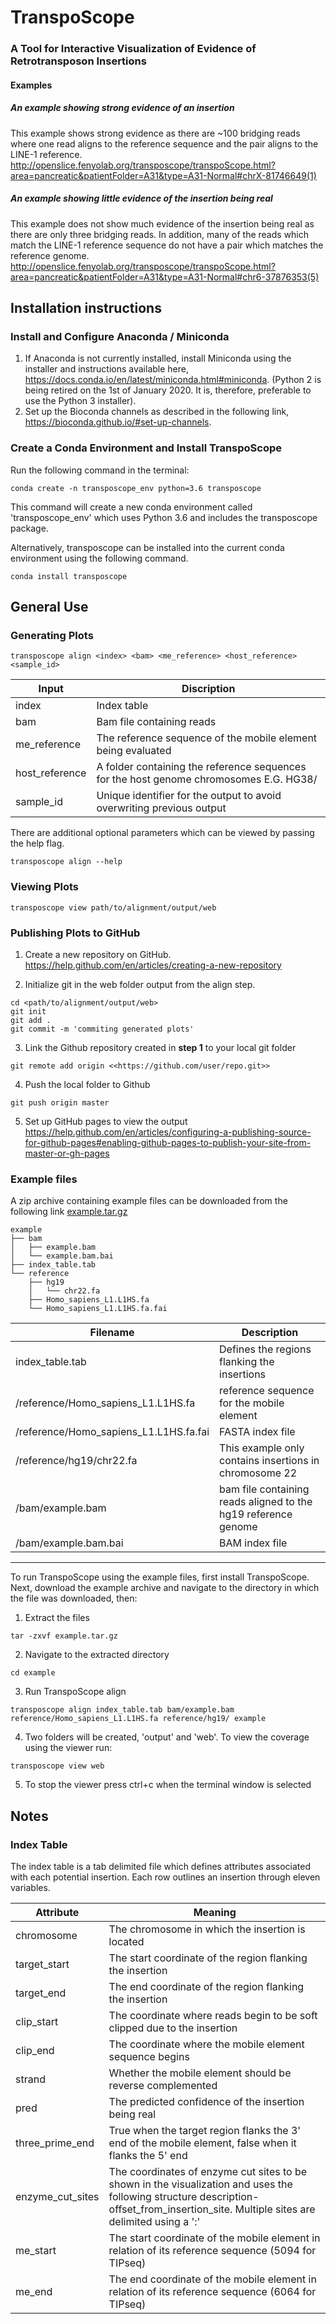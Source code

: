 # TranspoScope
### A Tool for Interactive Visualization of Evidence of Retrotransposon Insertions

#### Examples
##### An example showing strong evidence of an insertion
This example shows strong evidence as there are ~100 bridging reads where one read aligns to the reference sequence and the pair aligns to the LINE-1 reference.
http://openslice.fenyolab.org/transposcope/transpoScope.html?area=pancreatic&patientFolder=A31&type=A31-Normal#chrX-81746649(1)

##### An example showing little evidence of the insertion being real
This example does not show much evidence of the insertion being real as there are only three bridging reads. In addition, many of the reads which match the LINE-1 reference sequence do not have a pair which matches the reference genome.
http://openslice.fenyolab.org/transposcope/transpoScope.html?area=pancreatic&patientFolder=A31&type=A31-Normal#chr6-37876353(5)

## Installation instructions 

### Install and Configure Anaconda / Miniconda
1. If Anaconda is not currently installed, install Miniconda using the installer and instructions available here, https://docs.conda.io/en/latest/miniconda.html#miniconda. (Python 2 is being retired on the 1st of January 2020.  It is, therefore, preferable to use the Python 3 installer).
2. Set up the Bioconda channels as described in the following link, https://bioconda.github.io/#set-up-channels.

### Create a Conda Environment and Install TranspoScope
Run the following command in the terminal:
```console
conda create -n transposcope_env python=3.6 transposcope
```
This command will create a new conda environment called 'transposcope_env' which uses Python 3.6 and includes the transposcope package.

Alternatively, transposcope can be installed into the current conda environment using the following command.
```console
conda install transposcope
```
## General Use
### Generating Plots

```console
transposcope align <index> <bam> <me_reference> <host_reference> <sample_id>
```
| Input | Discription |
|-|-|
|index         | Index table|
|bam           | Bam file containing reads|
|me_reference  | The reference sequence of the mobile element being evaluated|
|host_reference| A folder containing the reference sequences for the host genome chromosomes E.G. HG38/|
|sample_id     | Unique identifier for the output to avoid overwriting previous output|


There are additional optional parameters which can be viewed by passing the help flag.
```console
transposcope align --help
```

### Viewing Plots

```console
transposcope view path/to/alignment/output/web
```

### Publishing Plots to GitHub

1. Create a new repository on GitHub.
https://help.github.com/en/articles/creating-a-new-repository

2. Initialize git in the web folder output from the align step.
```console
cd <path/to/alignment/output/web>
git init
git add .
git commit -m 'commiting generated plots'
```

3. Link the Github repository created in **step 1** to your local git folder
```console
git remote add origin <<https://github.com/user/repo.git>>
```

4. Push the local folder to Github
```console
git push origin master
```

5. Set up GitHub pages to view the output
https://help.github.com/en/articles/configuring-a-publishing-source-for-github-pages#enabling-github-pages-to-publish-your-site-from-master-or-gh-pages

### Example files
A zip archive containing example files can be downloaded from the following link [example.tar.gz](https://github.com/FenyoLab/transposcope/files/3013885/example.tar.gz)

```
example
├── bam
│   ├── example.bam
│   └── example.bam.bai
├── index_table.tab
└── reference
    ├── hg19
    │   └── chr22.fa
    ├── Homo_sapiens_L1.L1HS.fa
    └── Homo_sapiens_L1.L1HS.fa.fai
```
| Filename | Description |
|-|-|
|index_table.tab| Defines the regions flanking the insertions|
|/reference/Homo_sapiens_L1.L1HS.fa| reference sequence for the mobile element|
|/reference/Homo_sapiens_L1.L1HS.fa.fai| FASTA index file|
|/reference/hg19/chr22.fa| This example only contains insertions in chromosome 22|
|/bam/example.bam| bam file containing reads aligned to the hg19 reference genome|
|/bam/example.bam.bai| BAM index file|

---

To run TranspoScope using the example files, first install TranspoScope. Next, download the example archive and navigate to the directory in which the file was downloaded, then:

1. Extract the files
```console
tar -zxvf example.tar.gz
```
2. Navigate to the extracted directory
```console
cd example
```
3. Run TranspoScope align
```console
transposcope align index_table.tab bam/example.bam reference/Homo_sapiens_L1.L1HS.fa reference/hg19/ example
```
4. Two folders will be created, 'output' and 'web'. To view the coverage using the viewer run:
```console
transposcope view web
```
5. To stop the viewer press ctrl+c when the terminal window is selected

## Notes
### Index Table
The index table is a tab delimited file which defines attributes associated with each potential insertion. Each row outlines an insertion through eleven variables.

|Attribute | Meaning|
| - | - |
|chromosome        |The chromosome in which the insertion is located|
|target_start      |The start coordinate of the region flanking the insertion|
|target_end        |The end coordinate of the region flanking the insertion|
|clip_start        |The coordinate where reads begin to be soft clipped due to the insertion|
|clip_end          |The coordinate where the mobile element sequence begins|
|strand            |Whether the mobile element should be reverse complemented|
|pred              |The predicted confidence of the insertion being real|
|three_prime_end   |True when the target region flanks the 3' end of the mobile element, false when it flanks the 5' end|
|enzyme_cut_sites  |The coordinates of enzyme cut sites to be shown in the visualization and uses the following structure description-offset_from_insertion_site. Multiple sites are delimited using a ':'|
|me_start          |The start coordinate of the mobile element in relation of its reference sequence (5094 for TIPseq)|
|me_end            |The end coordinate of the mobile element in relation of its reference sequence (6064 for TIPseq)|
